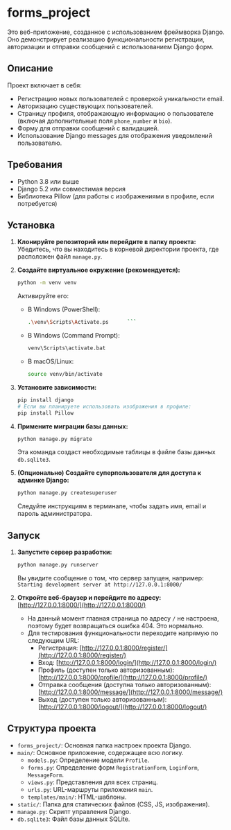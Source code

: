 # forms_project

Это веб-приложение, созданное с использованием фреймворка Django. Оно демонстрирует реализацию функциональности регистрации, авторизации и отправки сообщений с использованием Django форм.

## Описание

Проект включает в себя:
- Регистрацию новых пользователей с проверкой уникальности email.
- Авторизацию существующих пользователей.
- Страницу профиля, отображающую информацию о пользователе (включая дополнительные поля `phone_number` и `bio`).
- Форму для отправки сообщений с валидацией.
- Использование Django messages для отображения уведомлений пользователю.

## Требования

- Python 3.8 или выше
- Django 5.2 или совместимая версия
- Библиотека Pillow (для работы с изображениями в профиле, если потребуется)

## Установка

1.  **Клонируйте репозиторий или перейдите в папку проекта:**
    Убедитесь, что вы находитесь в корневой директории проекта, где расположен файл `manage.py`.

2.  **Создайте виртуальное окружение (рекомендуется):**
    ```bash
    python -m venv venv
    ```
    Активируйте его:
    - В Windows (PowerShell):
      ```bash
      .\venv\Scripts\Activate.ps      ```
    - В Windows (Command Prompt):
      ```bash
      venv\Scripts\activate.bat
      ```
    - В macOS/Linux:
      ```bash
      source venv/bin/activate
      ```

3.  **Установите зависимости:**
    ```bash
    pip install django
    # Если вы планируете использовать изображения в профиле:
    pip install Pillow
    ```

4.  **Примените миграции базы данных:**
    ```bash
    python manage.py migrate
    ```
    Эта команда создаст необходимые таблицы в файле базы данных `db.sqlite3`.

5.  **(Опционально) Создайте суперпользователя для доступа к админке Django:**
    ```bash
    python manage.py createsuperuser
    ```
    Следуйте инструкциям в терминале, чтобы задать имя, email и пароль администратора.

## Запуск

1.  **Запустите сервер разработки:**
    ```bash
    python manage.py runserver
    ```
    Вы увидите сообщение о том, что сервер запущен, например:
    `Starting development server at http://127.0.0.1:8000/`

2.  **Откройте веб-браузер и перейдите по адресу:**
    [http://127.0.0.1:8000/](http://127.0.0.1:8000/)
    - На данный момент главная страница по адресу `/` не настроена, поэтому будет возвращаться ошибка 404. Это нормально.
    - Для тестирования функциональности переходите напрямую по следующим URL:
        - Регистрация: [http://127.0.0.1:8000/register/](http://127.0.0.1:8000/register/)
        - Вход: [http://127.0.0.1:8000/login/](http://127.0.0.1:8000/login/)
        - Профиль (доступен только авторизованным): [http://127.0.0.1:8000/profile/](http://127.0.0.1:8000/profile/)
        - Отправка сообщения (доступна только авторизованным): [http://127.0.0.1:8000/message/](http://127.0.0.1:8000/message/)
        - Выход (доступен только авторизованным): [http://127.0.0.1:8000/logout/](http://127.0.0.1:8000/logout/)

## Структура проекта

- `forms_project/`: Основная папка настроек проекта Django.
- `main/`: Основное приложение, содержащее всю логику.
    - `models.py`: Определение модели `Profile`.
    - `forms.py`: Определение форм `RegistrationForm`, `LoginForm`, `MessageForm`.
    - `views.py`: Представления для всех страниц.
    - `urls.py`: URL-маршруты приложения `main`.
    - `templates/main/`: HTML-шаблоны.
- `static/`: Папка для статических файлов (CSS, JS, изображения).
- `manage.py`: Скрипт управления Django.
- `db.sqlite3`: Файл базы данных SQLite.

